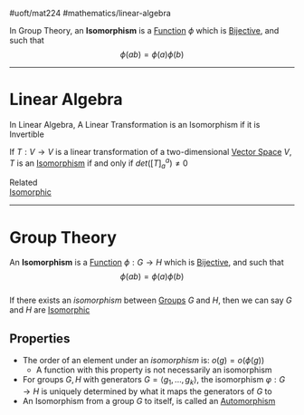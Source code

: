 #uoft/mat224 #mathematics/linear-algebra 

In Group Theory, an **Isomorphism** is a [Function](../MAT235%20Notes/Function.md) $\phi$ which is [Bijective](../MAT301%20Notes/Bijective.md), and such that  
$$\phi(ab)=\phi(a)\phi(b)$$

---
# Linear Algebra

In Linear Algebra, A Linear Transformation is an Isomorphism if it is Invertible

If $T:V\rightarrow V$ is a linear transformation of a two-dimensional [Vector Space](Vector%20Space.md) $V$, $T$ is an [Isomorphism](.md) if and only if $det([T]_{a}^{a})\neq 0$

Related  
	[Isomorphic](Isomorphic.md)

---
# Group Theory
An **Isomorphism** is a [Function](../MAT235%20Notes/Function.md) $\phi: G\rightarrow H$ which is [Bijective](../MAT301%20Notes/Bijective.md), and such that  
$$\phi(ab)=\phi(a)\phi(b)$$  
If there exists an *isomorphism* between [Groups](../MAT301%20Notes/Group.md) $G$ and $H$, then we can say $G$ and $H$ are [Isomorphic](Isomorphic.md)


## Properties
- The order of an element under an *isomorphism* is: $o(g)=o(\phi(g))$ 
	- A function with this property is not necessarily an isomorphism
- For groups $G,H$ with generators $G=\langle g_{1},...,g_{k}\rangle$, the isomorphism $\varphi: G\rightarrow H$ is uniquely determined by what it maps the generators of $G$ to
- An Isomorphism from a group $G$ to itself, is called an [Automorphism](../MAT301%20Notes/Automorphism.md)
